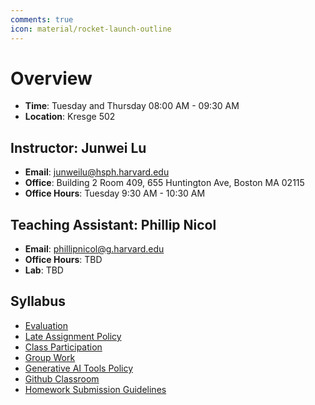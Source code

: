 ```yaml
---
comments: true
icon: material/rocket-launch-outline
---
```


# Overview

- **Time**: Tuesday and Thursday 08:00 AM - 09:30 AM
- **Location**: Kresge 502

## Instructor: Junwei Lu
- **Email**: junweilu@hsph.harvard.edu
- **Office**: Building 2 Room 409, 655 Huntington Ave, Boston MA 02115
- **Office Hours**: Tuesday 9:30 AM - 10:30 AM

## Teaching Assistant: Phillip Nicol
- **Email**: phillipnicol@g.harvard.edu 
- **Office Hours**: TBD
- **Lab**: TBD

## Syllabus

- [Evaluation](syllabus.md#evaluation)
- [Late Assignment Policy](syllabus.md#late-assignment-policy)
- [Class Participation](syllabus.md#class-participation)
- [Group Work](syllabus.md#group-work)
- [Generative AI Tools Policy](syllabus.md#generative-ai-tools-policy)
- [Github Classroom](syllabus.md#github-classroom)
- [Homework Submission Guidelines](syllabus.md#homework-submission-guidelines)




